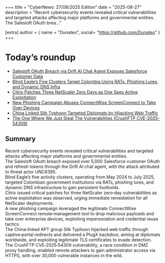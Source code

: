 +++
  title = "CyberNews: 27/08/2025 Edition"
  date = "2025-08-27"
  description = "Recent cybersecurity events revealed critical vulnerabilities and targeted attacks affecting major platforms and governmental entities. The Salesloft OAuth brea..."

  [extra]
  author = { name = "Dunateo", social= "https://github.com/Dunateo" }
  +++
<html><body>
<h1>Today’s roundup</h1>
<ul>
  <a href='https://thehackernews.com/2025/08/salesloft-oauth-breach-via-drift-ai.html'><li>Salesloft OAuth Breach via Drift AI Chat Agent Exposes Salesforce Customer Data</li></a>
  <a href='https://thehackernews.com/2025/08/blind-eagles-five-clusters-target.html'><li>Blind Eagle’s Five Clusters Target Colombia Using RATs, Phishing Lures, and Dynamic DNS Infra</li></a>
  <a href='https://www.infosecurity-magazine.com/news/citrix-patch-netscaler-zero-days/'><li>Citrix Patches Three NetScaler Zero Days as One Sees Active Exploitation</li></a>
  <a href='https://www.infosecurity-magazine.com/news/phishing-abuses-connectwise-take/'><li>New Phishing Campaign Abuses ConnectWise ScreenConnect to Take Over Devices</li></a>
  <a href='https://securityaffairs.com/181584/security/china-linked-silk-typhoon-targeted-diplomats-by-hijacking-web-traffic.html'><li>China Linked Silk Typhoon Targeted Diplomats by Hijacking Web Traffic</li></a>
  <a href='https://labs.watchtowr.com/the-one-where-we-just-steal-the-vulnerabilities-crushftp-cve-2025-54309/'><li>The One Where We Just Steal The Vulnerabilities (CrushFTP CVE-2025-54309)</li></a>
</ul>
<h2>Summary</h2>
<p>Recent cybersecurity events revealed critical vulnerabilities and targeted attacks affecting major platforms and governmental entities.<br>The Salesloft OAuth breach exposed over 5,000 Salesforce customer OAuth and refresh tokens through the Drift AI chat agent, with the attack attributed to threat actor UNC6395.<br>Blind Eagle’s five activity clusters, operating from May 2024 to July 2025, targeted Colombian government institutions via RATs, phishing lures, and dynamic DNS infrastructure to gain persistent footholds.<br>Citrix issued critical patches for three NetScaler zero‑day vulnerabilities as active exploitation was observed, urging immediate remediation for all NetScaler deployments.<br>A new phishing campaign leveraged the legitimate ConnectWise ScreenConnect remote‑management tool to drop malicious payloads and take over enterprise devices, exploiting impersonation and credential reuse tactics.<br>The China‑linked APT group Silk Typhoon hijacked web traffic through captive‑portal redirects and delivered a PlugX backdoor, aiming at diplomats worldwide, and exploiting legitimate TLS certificates to evade detection.<br>The CrushFTP CVE‑2025‑54309 vulnerability, a race condition in DMZ proxy handling, enabled remote attackers to gain administrator access via HTTPS, with over 30,000 vulnerable instances in the wild.</p>
</body></html>